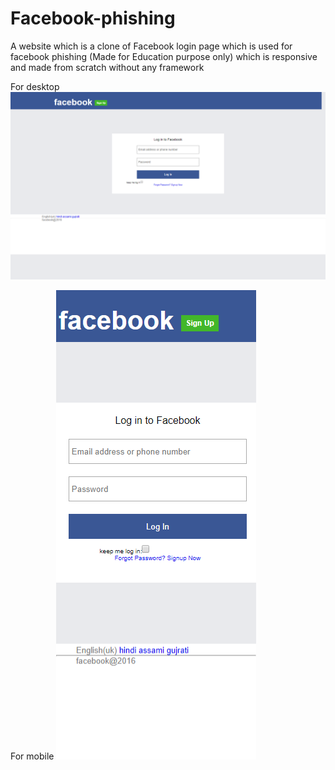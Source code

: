 # Facebook-phishing
A website which is a clone of Facebook login page which is used for facebook phishing (Made for Education purpose only) which is responsive and made from scratch without any framework

For desktop
![Alt text](https://github.com/Beingyourself-shrey/Facebook-phishing/blob/master/For%20desktop.png)

For mobile 
![Alt text](https://github.com/Beingyourself-shrey/Facebook-phishing/blob/master/for%20mobile.png)
